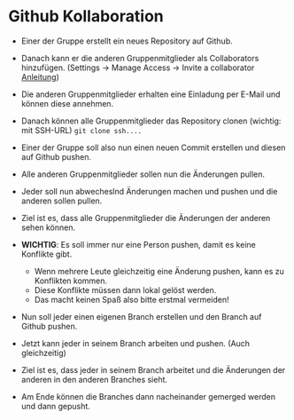 # Github Kollaboration

- Einer der Gruppe erstellt ein neues Repository auf Github.
- Danach kann er die anderen Gruppenmitglieder als Collaborators hinzufügen. (Settings -> Manage Access -> Invite a collaborator [Anleitung](https://docs.github.com/en/issues/planning-and-tracking-with-projects/managing-your-project/managing-access-to-your-projects))
- Die anderen Gruppenmitglieder erhalten eine Einladung per E-Mail und können diese annehmen.
- Danach können alle Gruppenmitglieder das Repository clonen (wichtig: mit SSH-URL) `git clone ssh....`
- Einer der Gruppe soll also nun einen neuen Commit erstellen und diesen auf Github pushen.
- Alle anderen Gruppenmitglieder sollen nun die Änderungen pullen.
- Jeder soll nun abwecheslnd Änderungen machen und pushen und die anderen sollen pullen.
- Ziel ist es, dass alle Gruppenmitglieder die Änderungen der anderen sehen können.
- **WICHTIG**: Es soll immer nur eine Person pushen, damit es keine Konflikte gibt.
  - Wenn mehrere Leute gleichzeitig eine Änderung pushen, kann es zu Konflikten kommen.
  - Diese Konflikte müssen dann lokal gelöst werden.
  - Das macht keinen Spaß also bitte erstmal vermeiden!

- Nun soll jeder einen eigenen Branch erstellen und den Branch auf Github pushen.
- Jetzt kann jeder in seinem Branch arbeiten und pushen. (Auch gleichzeitig)
- Ziel ist es, dass jeder in seinem Branch arbeitet und die Änderungen der anderen in den anderen Branches sieht.
- Am Ende können die Branches dann nacheinander gemerged werden und dann gepusht.
